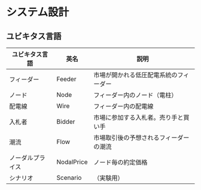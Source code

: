 # システム設計

## ユビキタス言語

| ユビキタス言語   | 英名       | 説明                                   |
| ---------------- | ---------- | -------------------------------------- |
| フィーダー       | Feeder     | 市場が開かれる低圧配電系統のフィーダー |
| ノード           | Node       | フィーダー内のノード（電柱）           |
| 配電線           | Wire       | フィーダー内の配電線                   |
| 入札者           | Bidder     | 市場に参加する入札者。売り手と買い手   |
| 潮流             | Flow       | 市場取引後の予想されるフィーダーの潮流 |
| ノーダルプライス | NodalPrice | ノード毎の約定価格                     |
| シナリオ         | Scenario   | （実験用）                             |
